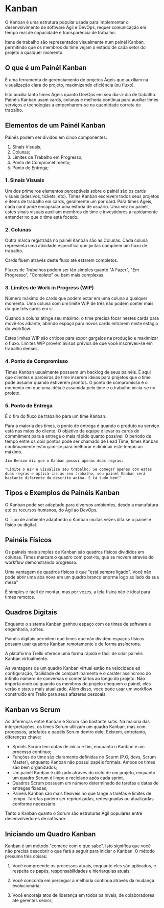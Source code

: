 # Kanban

O Kanban é uma estrutura popular usada para implementar o desenvolvimento de software Ágil e DevOps, requer comunicação em tempo real de capacidade e transparência de trabalho.

Itens de trabalho são representados visualmente num painél Kanban, permitindo que os membros do time vejam o estado de cada setor do projeto a qualquer momento.

## O que é um Painél Kanban

É uma ferramenta de gerenciamento de projetos Ágeis que auxiliam na visualização clara do projeto, maximizando eficiência (ou fluxo).

Isto auxilia tanto times Ágeis quanto DevOps em seu dia-a-dia de trabalho. Painéis Kanban usam cards, colunas e melhoria contínua para auxiliar times serviços e tecnologias a empenharem-se na quantidade correta de trabalho.

## Elementos de um Painél Kanban

Painés podem ser dividos em cinco componentes:

1. Sinais Visuais;
2. Colunas;
3. Limites de Trabalho em Progresso;
4. Ponto de Comprometimento;
5. Ponto de Entrega;

### 1. Sinais Visuais

Um dos primeiros elementos perceptíveis sobre o painél  são os cards visuais (adesivos, tickets, etc). Times Kanban escrevem todos seus projetos e items de trabalho em cards, geralmente um por card. Para times Ágeis, cada card pode encapsular uma estória de usuário. Uma vez no painél, estes sinais visuais auxiliam membros do time e investidores a rapidamente entender no que o time está focado.

### 2. Colunas

Outra marca registrada no painél Kanban são as Colunas. Cada coluna representa uma atividade específica que juntas compõem um fluxo de trabalho.

Cards fluem através deste fluxo até estarem completos.

Fluxos de Trabalhos podem ser tão simples quanto "A Fazer", "Em Progresso", "Completo" ou bem mais complexas.

### 3. Limites de Work in Progress (WIP)

Número máximo de cards que podem estar em uma coluna a qualquer momento. Uma  coluna com um limite WIP de três não podem conter mais do que três cards em si.

Quando a coluna atinge seu máximo, o time precisa focar nestes cards para movê-los adiante, abrindo espaço para novos cards entrarem neste estágio do workflow.

Estes limites WIP são críticos para expor gargalos na produção e maximizar o fluxo. Limites WIP provém avisos prévios de que você inscreveu-se em trabalho demais.

### 4. Ponto de Compromisso

Times Kanban usualmente possuem um backlog de seus painéis. É aqui que clientes e parceiros de time inserem ideias para projetos que o time pode assumir quando estiverem prontos. O ponto de compromisso é o momento em que uma idéia é assumida pelo time e o trabalho inicia-se no projeto.

### 5. Ponto de Entrega

É o fim do fluxo de trabalho para um time Kanban.

Para a maioria dos times, o ponto de entrega é quando o produto ou serviço está nas mãos do cliente. O objetivo da equipe é levar os cards do commitment para a entrega o mais rápido quanto possível. O período de tempo entre os dois pontos pode ser chamado de Lead Time, times Kanban continuamente esforçam-se para melhorar e diminuir este tempo ao máximo.

    Jim Benson diz que o Kanban possui apenas duas regras:

    "Limite o WIP e visualize seu trabalho. Se começar apenas com estas duas regras e aplicá-las ao seu trabalho, seu painél Kanban será bastante diferente do descrito acima. E tá tudo bem!"

## Tipos e Exemplos de Painéis Kanban

O Kanban pode ser adaptado para diversos ambientes, desde a manufatura até os recursos humanos, do Ágil ao DevOps.

O Tipo de ambiente adaptando o Kanban muitas vezes dita se o painél é físico ou digital.

## Painéis Físicos

Os painéis mais simples de Kanban são quadros físicos divididos em colunas. Times marcam o quadro com post-its, que se movem através do workflow demonstrando progresso.

Uma vantagem de quadros físicos é que "está sempre ligado". Você não pode abrir uma aba nova em um quadro branco enorme logo ao lado da sua mesa"

É simples e fácil de montar, mas por vezes, a tela física não é ideal para times remotos.

## Quadros Digitais

Enquanto o sistema Kanban ganhou espaço com os times de software e engenharia, sofreu.

Painéis digitais permitem que times que não dividem espaços físicos possam usar quadros Kanban remotamente e de forma assíncrona.

A plataforma Trello oferece uma forma rápida e fácil de criar painéis Kanban virtualmente.

As vantagens de um quadro Kanban virtual estão na velocidade ed configuração, facilidade de compartilhamento e o caráter assíncrono do infinito número de conversas e comentários ao longo do projeto. Não importa onde ou quando os membros do projeto chequem o painél, eles verão o status mais atualizado. Além disso, voce pode usar um workflow construído em Trello para seus afazeres pessoais.

## Kanban vs Scrum

As diferenças entre Kanban e Scrum são bastante sutis. Na maioria das interpretações, os times Scrum utilizam um quadro Kanban, mas com processos, artefatos e papéis Scrum dentro dele. Existem, entretanto, diferenças chave:

- Sprints Scrum tem datas de início e fim, enquanto o Kanban é um processo contínuo;
- Funções do time são claramente definidas no Scurm (P.O, devs, Scrum Master), enquanto Kanban não possui papéis formais. Ambos os times são bem organizados;
- Um painél Kanban é utilizado através do ciclo de um projeto, enquanto um quadro Scrum é limpo e reciclado após cada sprint.
- Quadros Scrum possuem um número determinado de tarefas e datas de entregas fixadas;
- Painéis Kanban são mais flexíveis no que tange a tarefas e limites de tempo. Tarefas podem ser repriorizadas, redesignadas ou atualizadas conforme necessário.

Tanto o Kanban quanto o Scrum são estruturas Ágil populares entre desenvolvedores de software.

## Iniciando um Quadro Kanban

Kanban é um método "comece com o que sabe". Isto significa que você não precisa descobrir o que fará a seguir para iniciar o Kanban. O método presume três coisas:

1. Você compreende os processos atuais, enquanto eles são aplicados, e respeita os papés, responsabilidades e hieriarquias atuais;

2. Você concorda em perseguir a melhoria contínua através da mudança evolucionária;

3. Você encoraja atos  de liderança em todos os níveis, de colaboradores até gerentes sênior;
